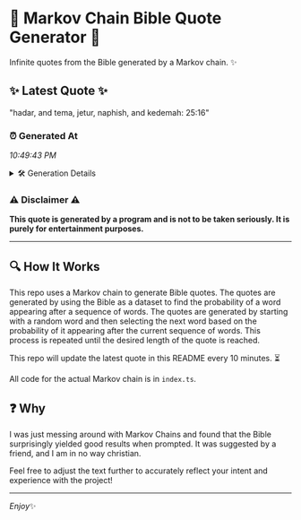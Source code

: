 # 📖 Markov Chain Bible Quote Generator 📖

Infinite quotes from the Bible generated by a Markov chain. ✨

## ✨ Latest Quote ✨
"hadar, and tema, jetur, naphish, and kedemah: 25:16"

### ⏰ Generated At
*10:49:43 PM*

<details>
    <summary>🛠️ Generation Details</summary>
    <p>
        <strong>🌱 Seed:</strong> hadar,<br>
        <strong>🔄 Iterations:</strong> 7<br>
        <strong>📜 Context History:</strong><br>[ hadar, ]: and<br>[ hadar,, and ]: tema,<br>[ hadar,, and, tema, ]: jetur,<br>[ hadar,, and, tema,, jetur, ]: naphish,<br>[ hadar,, and, tema,, jetur,, naphish, ]: and<br>[ hadar,, and, tema,, jetur,, naphish,, and ]: kedemah:<br>[ and, tema,, jetur,, naphish,, and, kedemah: ]: 25:16<br>
    </p>
</details>

### ⚠️ Disclaimer ⚠️
**This quote is generated by a program and is not to be taken seriously. It is purely for entertainment purposes.**

---

## 🔍 How It Works

This repo uses a Markov chain to generate Bible quotes. The quotes are generated by using the Bible as a dataset to find the probability of a word appearing after a sequence of words. The quotes are generated by starting with a random word and then selecting the next word based on the probability of it appearing after the current sequence of words. This process is repeated until the desired length of the quote is reached.

This repo will update the latest quote in this README every 10 minutes. ⏳

All code for the actual Markov chain is in `index.ts`.

## ❓ Why

I was just messing around with Markov Chains and found that the Bible surprisingly yielded good results when prompted. 
It was suggested by a friend, and I am in no way christian.

Feel free to adjust the text further to accurately reflect your intent and experience with the project!

---

*Enjoy*✨
